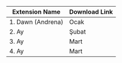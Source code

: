 <table>
<thead
<tr>
<th>Extension Name</td>
<th>Download Link</td>
</tr>
</thead>
<tbody>
<tr>
<td>1. Dawn (Andrena)</td>
<td>Ocak</td>
</tr>
<tr>
<td>2. Ay</td>
<td>Şubat</td>
</tr>
<tr>
<td>3. Ay</td>
<td>Mart</td>
</tr>
<tr>
<td>4. Ay</td>
<td>Mart</td>
</tr>
</tbody>
</table> 
